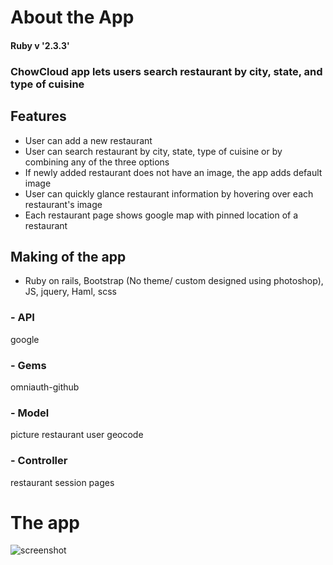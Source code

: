 # About the App

#### Ruby v '2.3.3'

### ChowCloud app lets users search restaurant by city, state, and type of cuisine

## Features
- User can add a new restaurant
- User can search restaurant by city, state, type of cuisine or by combining any of the three options
- If newly added restaurant does not have an image, the app adds default image
- User can quickly glance restaurant information by hovering over each restaurant's image
- Each restaurant page shows google map with pinned location of a restaurant

## Making of the app
- Ruby on rails, Bootstrap (No theme/ custom designed using photoshop), JS, jquery, Haml, scss

### - API
  google

### - Gems
  omniauth-github

### - Model
  picture
  restaurant
  user
  geocode

### - Controller
  restaurant
  session
  pages


# The app

![screenshot](chowcloud.gif)  
